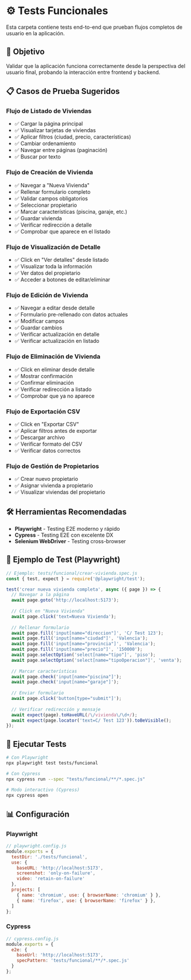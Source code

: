 # ⚙️ Tests Funcionales

Esta carpeta contiene tests end-to-end que prueban flujos completos de usuario en la aplicación.

## 🎯 Objetivo

Validar que la aplicación funciona correctamente desde la perspectiva del usuario final, probando la interacción entre frontend y backend.

## 📋 Casos de Prueba Sugeridos

### Flujo de Listado de Viviendas
- ✅ Cargar la página principal
- ✅ Visualizar tarjetas de viviendas
- ✅ Aplicar filtros (ciudad, precio, características)
- ✅ Cambiar ordenamiento
- ✅ Navegar entre páginas (paginación)
- ✅ Buscar por texto

### Flujo de Creación de Vivienda
- ✅ Navegar a "Nueva Vivienda"
- ✅ Rellenar formulario completo
- ✅ Validar campos obligatorios
- ✅ Seleccionar propietario
- ✅ Marcar características (piscina, garaje, etc.)
- ✅ Guardar vivienda
- ✅ Verificar redirección a detalle
- ✅ Comprobar que aparece en el listado

### Flujo de Visualización de Detalle
- ✅ Click en "Ver detalles" desde listado
- ✅ Visualizar toda la información
- ✅ Ver datos del propietario
- ✅ Acceder a botones de editar/eliminar

### Flujo de Edición de Vivienda
- ✅ Navegar a editar desde detalle
- ✅ Formulario pre-rellenado con datos actuales
- ✅ Modificar campos
- ✅ Guardar cambios
- ✅ Verificar actualización en detalle
- ✅ Verificar actualización en listado

### Flujo de Eliminación de Vivienda
- ✅ Click en eliminar desde detalle
- ✅ Mostrar confirmación
- ✅ Confirmar eliminación
- ✅ Verificar redirección a listado
- ✅ Comprobar que ya no aparece

### Flujo de Exportación CSV
- ✅ Click en "Exportar CSV"
- ✅ Aplicar filtros antes de exportar
- ✅ Descargar archivo
- ✅ Verificar formato del CSV
- ✅ Verificar datos correctos

### Flujo de Gestión de Propietarios
- ✅ Crear nuevo propietario
- ✅ Asignar vivienda a propietario
- ✅ Visualizar viviendas del propietario

## 🛠️ Herramientas Recomendadas

- **Playwright** - Testing E2E moderno y rápido
- **Cypress** - Testing E2E con excelente DX
- **Selenium WebDriver** - Testing cross-browser

## 📝 Ejemplo de Test (Playwright)

```javascript
// Ejemplo: tests/funcional/crear-vivienda.spec.js
const { test, expect } = require('@playwright/test');

test('crear nueva vivienda completa', async ({ page }) => {
  // Navegar a la página
  await page.goto('http://localhost:5173');
  
  // Click en "Nueva Vivienda"
  await page.click('text=Nueva Vivienda');
  
  // Rellenar formulario
  await page.fill('input[name="direccion"]', 'C/ Test 123');
  await page.fill('input[name="ciudad"]', 'Valencia');
  await page.fill('input[name="provincia"]', 'Valencia');
  await page.fill('input[name="precio"]', '150000');
  await page.selectOption('select[name="tipo"]', 'piso');
  await page.selectOption('select[name="tipoOperacion"]', 'venta');
  
  // Marcar características
  await page.check('input[name="piscina"]');
  await page.check('input[name="garaje"]');
  
  // Enviar formulario
  await page.click('button[type="submit"]');
  
  // Verificar redirección y mensaje
  await expect(page).toHaveURL(/\/vivienda\/\d+/);
  await expect(page.locator('text=C/ Test 123')).toBeVisible();
});
```

## 🏃 Ejecutar Tests

```bash
# Con Playwright
npx playwright test tests/funcional

# Con Cypress
npx cypress run --spec "tests/funcional/**/*.spec.js"

# Modo interactivo (Cypress)
npx cypress open
```

## 📊 Configuración

### Playwright
```javascript
// playwright.config.js
module.exports = {
  testDir: './tests/funcional',
  use: {
    baseURL: 'http://localhost:5173',
    screenshot: 'only-on-failure',
    video: 'retain-on-failure'
  },
  projects: [
    { name: 'chromium', use: { browserName: 'chromium' } },
    { name: 'firefox', use: { browserName: 'firefox' } },
  ]
};
```

### Cypress
```javascript
// cypress.config.js
module.exports = {
  e2e: {
    baseUrl: 'http://localhost:5173',
    specPattern: 'tests/funcional/**/*.spec.js'
  }
};
```
